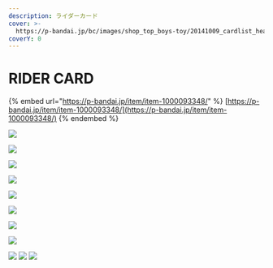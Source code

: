 ```yaml
---
description: ライダーカード
cover: >-
  https://p-bandai.jp/bc/images/shop_top_boys-toy/20141009_cardlist_header_bg.jpg
coverY: 0
---
```


# RIDER CARD

{% embed url="https://p-bandai.jp/item/item-1000093348/" %}
[https://p-bandai.jp/item/item-1000093348/](https://p-bandai.jp/item/item-1000093348/)
{% endembed %}

![](https://bandai-a.akamaihd.net/bc/images/shop\_top\_carddas/20141024\_csmridercard\_pc01.jpg)

![](https://bandai-a.akamaihd.net/bc/images/shop\_top\_carddas/20141024\_csmridercard\_pc02\_2.jpg)

![](https://bandai-a.akamaihd.net/bc/images/shop\_top\_carddas/20141024\_csmridercard\_pc03.jpg)

![](https://bandai-a.akamaihd.net/bc/images/shop\_top\_carddas/20141024\_csmridercard\_pc04.jpg)

![](https://bandai-a.akamaihd.net/bc/images/shop\_top\_carddas/20141024\_csmridercard\_pc05\_2.jpg)

![](https://bandai-a.akamaihd.net/bc/images/shop\_top\_carddas/20141028\_csmridercard\_pc01.jpg)

![](https://bandai-a.akamaihd.net/bc/images/shop\_top\_carddas/20141028\_csmridercard\_pc02.jpg)

![](https://bandai-a.akamaihd.net/bc/images/shop\_top\_carddas/20141028\_csmridercard\_pc03.jpg)

![](https://bandai-a.akamaihd.net/bc/img/model/xl/1000093348\_1.jpg) ![](https://bandai-a.akamaihd.net/bc/img/model/xl/1000093348\_2.jpg) ![](https://bandai-a.akamaihd.net/bc/img/model/xl/1000093348\_3.jpg)
